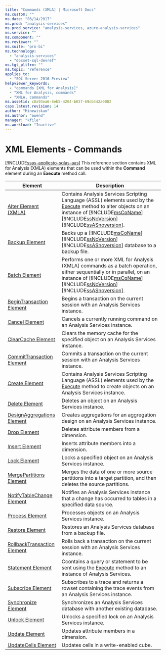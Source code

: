 ```yaml
---
title: "Commands (XMLA) | Microsoft Docs"
ms.custom: ""
ms.date: "03/14/2017"
ms.prod: "analysis-services"
ms.prod_service: "analysis-services, azure-analysis-services"
ms.service: ""
ms.component: ""
ms.reviewer: ""
ms.suite: "pro-bi"
ms.technology: 
  - "analysis-services"
  - "docset-sql-devref"
ms.tgt_pltfrm: ""
ms.topic: "reference"
applies_to: 
  - "SQL Server 2016 Preview"
helpviewer_keywords: 
  - "commands [XML for Analysis]"
  - "XML for Analysis, commands"
  - "XMLA, commands"
ms.assetid: c8a93ea6-8eb5-4204-b037-69cb442a0082
caps.latest.revision: 14
author: "Minewiskan"
ms.author: "owend"
manager: "kfile"
ms.workload: "Inactive"
---
```

# XML Elements - Commands
[!INCLUDE[ssas-appliesto-sqlas-aas](../../../includes/ssas-appliesto-sqlas-aas.md)]
  This reference section contains XML for Analysis (XMLA) elements that can be used within the **Command** element during an **Execute** method call.  
  
|Element|Description|  
|-------------|-----------------|  
|[Alter Element (XMLA)](../../../analysis-services/xmla/xml-elements-commands/alter-element-xmla.md)|Contains Analysis Services Scripting Language (ASSL) elements used by the [Execute](../../../analysis-services/xmla/xml-elements-methods-execute.md) method to alter objects on an instance of [!INCLUDE[msCoName](../../../includes/msconame-md.md)] [!INCLUDE[ssNoVersion](../../../includes/ssnoversion-md.md)] [!INCLUDE[ssASnoversion](../../../includes/ssasnoversion-md.md)].|  
|[Backup Element](../../../analysis-services/xmla/xml-elements-commands/backup-element-xmla.md)|Backs up a [!INCLUDE[msCoName](../../../includes/msconame-md.md)] [!INCLUDE[ssNoVersion](../../../includes/ssnoversion-md.md)] [!INCLUDE[ssASnoversion](../../../includes/ssasnoversion-md.md)] database to a backup file.|  
|[Batch Element](../../../analysis-services/xmla/xml-elements-commands/batch-element-xmla.md)|Performs one or more XML for Analysis (XMLA) commands as a batch operation, either sequentially or in parallel, on an instance of [!INCLUDE[msCoName](../../../includes/msconame-md.md)] [!INCLUDE[ssNoVersion](../../../includes/ssnoversion-md.md)] [!INCLUDE[ssASnoversion](../../../includes/ssasnoversion-md.md)].|  
|[BeginTransaction Element](../../../analysis-services/xmla/xml-elements-commands/begintransaction-element-xmla.md)|Begins a transaction on the current session with an Analysis Services instance.|  
|[Cancel Element](../../../analysis-services/xmla/xml-elements-commands/cancel-element-xmla.md)|Cancels a currently running command on an Analysis Services instance.|  
|[ClearCache Element](../../../analysis-services/xmla/xml-elements-commands/clearcache-element-xmla.md)|Clears the memory cache for the specified object on an Analysis Services instance.|  
|[CommitTransaction Element](../../../analysis-services/xmla/xml-elements-commands/committransaction-element-xmla.md)|Commits a transaction on the current session with an Analysis Services instance.|  
|[Create Element](../../../analysis-services/xmla/xml-elements-commands/create-element-xmla.md)|Contains Analysis Services Scripting Language (ASSL) elements used by the [Execute](../../../analysis-services/xmla/xml-elements-methods-execute.md) method to create objects on an Analysis Services instance.|  
|[Delete Element](../../../analysis-services/xmla/xml-elements-commands/delete-element-xmla.md)|Deletes an object on an Analysis Services instance.|  
|[DesignAggregations Element](../../../analysis-services/xmla/xml-elements-commands/designaggregations-element-xmla.md)|Creates aggregations for an aggregation design on an Analysis Services instance.|  
|[Drop Element](../../../analysis-services/xmla/xml-elements-commands/drop-element-xmla.md)|Deletes attribute members from a dimension.|  
|[Insert Element](../../../analysis-services/xmla/xml-elements-commands/insert-element-xmla.md)|Inserts attribute members into a dimension.|  
|[Lock Element](../../../analysis-services/xmla/xml-elements-commands/lock-element-xmla.md)|Locks a specified object on an Analysis Services instance.|  
|[MergePartitions Element](../../../analysis-services/xmla/xml-elements-commands/mergepartitions-element-xmla.md)|Merges the data of one or more source partitions into a target partition, and then deletes the source partitions.|  
|[NotifyTableChange Element](../../../analysis-services/xmla/xml-elements-commands/notifytablechange-element-xmla.md)|Notifies an Analysis Services instance that a change has occurred to tables in a specified data source.|  
|[Process Element](../../../analysis-services/xmla/xml-elements-commands/process-element-xmla.md)|Processes objects on an Analysis Services instance.|  
|[Restore Element](../../../analysis-services/xmla/xml-elements-commands/restore-element-xmla.md)|Restores an Analysis Services database from a backup file.|  
|[RollbackTransaction Element](../../../analysis-services/xmla/xml-elements-commands/rollbacktransaction-element-xmla.md)|Rolls back a transaction on the current session with an Analysis Services instance.|  
|[Statement Element](../../../analysis-services/xmla/xml-elements-commands/statement-element-xmla.md)|Ccontains a query or statement to be sent using the [Execute](../../../analysis-services/xmla/xml-elements-methods-execute.md) method to an instance of Analysis Services.|  
|[Subscribe Element](../../../analysis-services/xmla/xml-elements-commands/subscribe-element-xmla.md)|Subscribes to a trace and returns a rowset containing the trace events from an Analysis Services instance.|  
|[Synchronize Element](../../../analysis-services/xmla/xml-elements-commands/synchronize-element-xmla.md)|Synchronizes an Analysis Services database with another existing database.|  
|[Unlock Element](../../../analysis-services/xmla/xml-elements-commands/unlock-element-xmla.md)|Unlocks a specified lock on an Analysis Services instance.|  
|[Update Element](../../../analysis-services/xmla/xml-elements-commands/update-element-xmla.md)|Updates attribute members in a dimension.|  
|[UpdateCells Element](../../../analysis-services/xmla/xml-elements-commands/updatecells-element-xmla.md)|Updates cells in a write-enabled cube.|  
  
  
